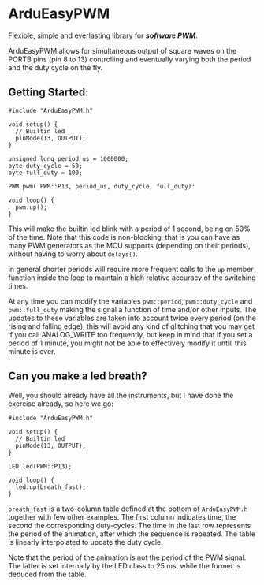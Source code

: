 # ArduEasyPWM
Flexible, simple and everlasting library for ***software PWM***.

ArduEasyPWM allows for simultaneous output of square waves on the PORTB pins (pin 8 to 13) controlling and eventually varying both the period and the duty cycle on the fly.

## Getting Started:

```
#include "ArduEasyPWM.h"

void setup() {
  // Builtin led
  pinMode(13, OUTPUT);
}

unsigned long period_us = 1000000;
byte duty_cycle = 50;
byte full_duty = 100;

PWM pwm( PWM::P13, period_us, duty_cycle, full_duty):

void loop() {  
  pwm.up();
}
```

This will make the builtin led blink with a period of 1 second, being on 50% of the time. Note that this code is non-blocking, that is you can have as many PWM generators as the MCU supports (depending on their periods), without having to worry about `delays()`.

In general shorter periods will require more frequent calls to the `up` member function inside the loop to maintain a high relative accuracy of the switching times.

At any time you can modify the variables `pwm::period`, `pwm::duty_cycle` and `pwm::full_duty` making the signal a function of time and/or other inputs. The updates to these variables are taken into account twice every period (on the rising and falling edge), this will avoid any kind of glitching that you may get if you call ANALOG_WRITE too frequently, but keep in mind that if you set a period of 1 minute, you might not be able to effectively modify it untill this minute is over.

## Can you make a led breath?

Well, you should already have all the instruments, but I have done the exercise already, so here we go:

```
#include "ArduEasyPWM.h"

void setup() {
  // Builtin led
  pinMode(13, OUTPUT);
}

LED led(PWM::P13);

void loop() {  
  led.up(breath_fast);
}
```

`breath_fast` is a two-column table defined at the bottom of `ArduEasyPWM.h` together with few other examples. The first column indicates time, the second the corresponding duty-cycles. The time in the last row represents the period of the animation, after which the sequence is repeated. The table is linearly interpolated to update the duty cycle.

Note that the period of the animation is not the period of the PWM signal. The latter is set internally by the LED class to 25 ms, while the former is deduced from the table.
